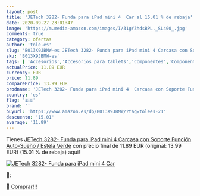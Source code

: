 ```yaml
---
layout: post
title: 'JETech 3282- Funda para iPad mini 4  Car al 15.01 % de rebaja'
date: 2020-09-27 23:01:47
image: 'https://m.media-amazon.com/images/I/31gY3hdsBPL._SL400_.jpg'
comments: true
category: ofertas
author: 'tole.es'
slug: 'B013X9JBMW-es JETech 3282- Funda para iPad mini 4 Carcasa con Soporte...'
sku: 'B013X9JBMW-es'
tags: [ 'Accesorios','Accesorios para tablets','Componentes','Componentes y piezas para portátiles','Informática','Teclados de repuesto para portátiles y netbooks','Teclados para tablets','ipad', ]
actualPrice: 11.89 EUR
currency: EUR
price: 11.89
comparePrice: 13.99 EUR
prodname: 'JETech 3282- Funda para iPad mini 4  Carcasa con Soporte Función  Auto-Sueño / Estela  Verde'
country: 'es'
flag: '🇪🇸'
brand: ''
buyurl: 'https://www.amazon.es/dp/B013X9JBMW/?tag=tolees-21'
descuento: '15.01'
average: '11.89'
---
```


Tienes [JETech 3282- Funda para iPad mini 4  Carcasa con Soporte Función  Auto-Sueño / Estela  Verde](https://www.amazon.es/dp/B013X9JBMW/?tag=tolees-21) con precio final de  11.89 EUR (original: 13.99 EUR) (15.01 %  de rebaja) aqui!

[![JETech 3282- Funda para iPad mini 4  Car](https://m.media-amazon.com/images/I/31gY3hdsBPL._SL400_.jpg)](https://www.amazon.es/dp/B013X9JBMW/?tag=tolees-21)

🔎:


[🛒 Comprar!!!](https://www.amazon.es/dp/B013X9JBMW/?tag=tolees-21)
